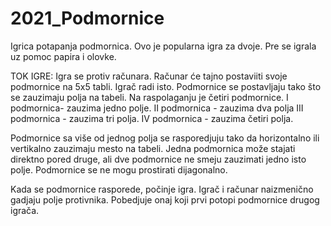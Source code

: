 # 2021_Podmornice


Igrica potapanja podmornica. Ovo je popularna igra za dvoje. Pre se igrala uz pomoc papira i olovke.

TOK IGRE:
Igra se protiv računara. Računar će tajno postaviiti svoje podmornice na 5x5 tabli. Igrač radi isto. Podmornice se postavljaju tako što se zauzimaju polja na tabeli.
Na raspolaganju je četiri podmornice.
I podmornica- zauzima jedno polje.
II podmornica - zauzima dva polja
III podmornica - zauzima tri polja.
IV podmornica - zauzima četiri polja.

Podmornice sa više od jednog polja se rasporedjuju tako da horizontalno ili vertikalno zauzimaju mesto na tabeli. Jedna podmornica može stajati direktno pored druge, 
ali dve podmornice ne smeju zauzimati jedno isto polje. Podmornice se ne mogu prostirati dijagonalno.

Kada se podmornice rasporede, počinje igra.
Igrač i računar naizmenično gadjaju polje protivnika. Pobedjuje onaj koji prvi potopi podmornice drugog igrača.
